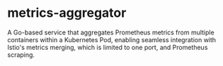# metrics-aggregator
A Go-based service that aggregates Prometheus metrics from multiple containers within a Kubernetes Pod, enabling seamless integration with Istio's metrics merging, which is limited to one port, and Prometheus scraping.
